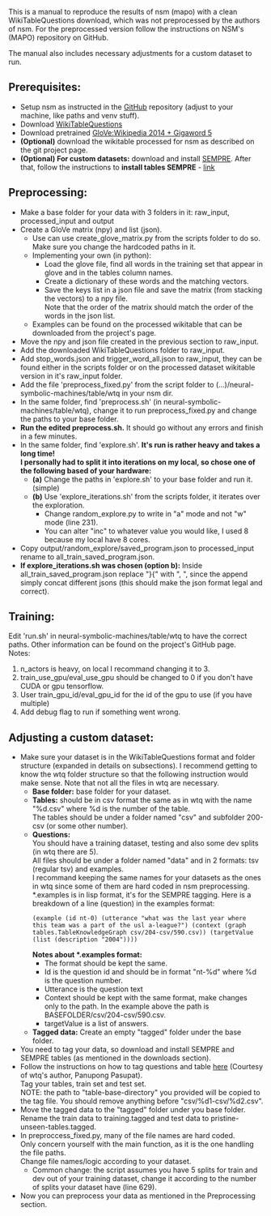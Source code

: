 This is a manual to reproduce the results of nsm (mapo) with a clean WikiTableQuestions download, which was not preprocessed by the authors of nsm.
For the preprocessed version follow the instructions on NSM's (MAPO) repository on GitHub.

The manual also includes necessary adjustments for a custom dataset to run.

## Prerequisites:

- Setup nsm as instructed in the [GitHub](https://github.com/crazydonkey200/neural-symbolic-machines) repository (adjust to your machine, like paths and venv stuff).
- Download [WikiTableQuestions](https://nlp.stanford.edu/software/sempre/wikitable/)
- Download pretrained [GloVe:](https://nlp.stanford.edu/projects/glove/)[Wikipedia 2014 + Gigaword 5](https://nlp.stanford.edu/projects/glove/)
- **(Optional)**  download the wikitable processed for nsm as described on the git project page.
- **(Optional) For custom datasets:** download and install [SEMPRE](https://github.com/percyliang/sempre).
After that, follow the instructions to **install tables SEMPRE** - [link](https://github.com/percyliang/sempre/tree/master/tables)

## Preprocessing:

- Make a base folder for your data with 3 folders in it: raw_input, processed_input and output
- Create a GloVe matrix (npy) and list (json).
  - Use can use create_glove_matrix.py from the scripts folder to do so. Make sure you change the hardcoded paths in it.
  - Implementing your own (in python):
    - Load the glove file, find all words in the training set that appear in glove and in the tables column names.
    - Create a dictionary of these words and the matching vectors.
    - Save the keys list in a json file and save the matrix (from stacking the vectors) to a npy file.\
      Note that the order of the matrix should match the order of the words in the json list.
  - Examples can be found on the processed wikitable that can be downloaded from the project's page.
- Move the npy and json file created in the previous section to raw_input.
- Add the downloaded WikiTableQuestions folder to raw_input.
- Add stop_words.json and trigger_word_all.json to raw_input, they can be found either in the scripts folder or on the processed dataset wikitable version in it's raw_input folder.
- Add the file 'preprocess_fixed.py' from the script folder to (...)/neural-symbolic-machines/table/wtq in your nsm dir.
- In the same folder, find 'preprocess.sh' (in neural-symbolic-machines/table/wtq), change it to run preprocess_fixed.py and change the paths to your base folder.
- **Run the edited preprocess.sh.** It should go without any errors and finish in a few minutes.
- In the same folder, find 'explore.sh'. **It's run is rather heavy and takes a long time!\
  I personally had to split it into iterations on my local, so chose one of the following based of your hardware:**
  - **(a)** Change the paths in 'explore.sh' to your base folder and run it. (simple)
  - **(b)** Use 'explore_iterations.sh' from the scripts folder, it iterates over the exploration.
      - Change random_explore.py to write in "a" mode and not "w" mode (line 231).
      - You can alter "inc" to whatever value you would like, I used 8 because my local have 8 cores.
- Copy output/random_explore/saved_program.json to processed_input rename to all_train_saved_program.json.
- **If explore_iterations.sh was chosen (option b):** Inside all_train_saved_program.json replace "}{" with ", ", since the append simply concat different jsons (this should make the json format legal and correct).

## Training:

Edit 'run.sh' in neural-symbolic-machines/table/wtq to have the correct paths.
Other information can be found on the project's GitHub page.\
Notes:
1. n_actors is heavy, on local I recommand changing it to 3.
2. train_use_gpu/eval_use_gpu should be changed to 0 if you don't have CUDA or gpu tensorflow.
3. User train_gpu_id/eval_gpu_id for the id of the gpu to use (if you have multiple)
4. Add debug flag to run if something went wrong.

## Adjusting a custom dataset:

- Make sure your dataset is in the WikiTableQuestions format and folder structure (expanded in details on subsections). I recommend getting to know the wtq folder structure so that the following instruction would make sense.
Note that not all the files in wtq are necessary.
  - **Base folder:** base folder for your dataset.
  - **Tables:** should be in csv format the same as in wtq with the name "%d.csv" where %d is the number of the table.\
    The tables should be under a folder named "csv" and subfolder 200-csv (or some other number).
  - **Questions:**\
    You should have a training dataset, testing and also some dev splits (in wtq there are 5).\
    All files should be under a folder named "data" and in 2 formats: tsv (regular tsv) and examples.\
    I recommand keeping the same names for your datasets as the ones in wtq since some of them are hard coded in nsm preprocessing.\
    *.examples is in lisp format, it's for the SEMPRE tagging. Here is a breakdown of a line (question) in the examples format:
    ```
    (example (id nt-0) (utterance "what was the last year where this team was a part of the usl a-league?") (context (graph tables.TableKnowledgeGraph csv/204-csv/590.csv)) (targetValue (list (description "2004"))))
    ```
    __Notes about *.examples format:__
    - The format should be kept the same.
    - Id is the question id and should be in format "nt-%d" where %d is the question number.
    - Utterance is the question text
    - Context should be kept with the same format, make changes only to the path. In the example above the path is BASEFOLDER/csv/204-csv/590.csv.
    - targetValue is a list of answers.
  - **Tagged data:** Create an empty "tagged" folder under the base folder.
- You need to tag your data, so download and install SEMPRE and SEMPRE tables (as mentioned in the downloads section).
- Follow the instructions on how to tag questions and table [here](https://github.com/percyliang/sempre/tree/master/tables#generating-tagged-files) (Courtesy of wtq's author, Panupong Pasupat).\
  Tag your tables, train set and test set.\
  NOTE: the path to "table-base-directory" you provided will be copied to the tag file. You should remove anything before "csv/%d1-csv/%d2.csv".
- Move the tagged data to the "tagged" folder under you base folder.\
  Rename the train data to training.tagged and test data to pristine-unseen-tables.tagged.
- In preproccess_fixed.py, many of the file names are hard coded.\
  Only concern yourself with the main function, as it is the one handling the file paths.\
  Change file names/logic according to your dataset.
  - Common change: the script assumes you have 5 splits for train and dev out of your training dataset, change it according to the number of splits your dataset have (line 629).
- Now you can preprocess your data as mentioned in the Preprocessing section.

